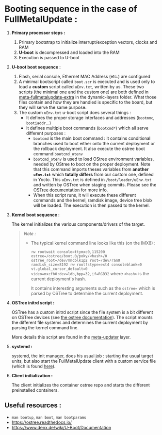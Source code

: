 # Booting sequence in the case of FullMetalUpdate : 

 1. **Primary processor steps :**

     1. Primary bootstrap to initialize interrupt/exception vectors, clocks and RAM
     1. **U-boot** is decompressed and loaded into the RAM
     1. Execution is passed to U-boot

 1. **U-boot boot sequence :**

     1. Flash, serial console, Ethernet MAC Address (etc.) are configured
     1. A minimal bootscript called `boot.scr` is executed and is used only to load a
        **custom** script called `uEnv.txt`, written by us. These two scripts (the minimal
        one and the custom one) are both defined in
        [meta-fullmetalupdate-extra][meta_fmu_e] in the dynamic-layers folder. What those
        files contain and how they are handled is specific to the board, but they will
        serve the same purpose.
     1. The custom `uEnv.txt` u-boot script does several things : 
        - It defines the proper storage interfaces and addresses (`bootmmc`, `bootiaddr`…)
        - It defines multiple boot commands (`bootcmd*`) which all serve different
          purposes :
           - `bootcmd` is the main boot command : it contains conditional branches used to
             boot either onto the current deployment or the rollback deployment. It also
             execute the ostree boot command `bootcmd_otenv`
           - `bootcmd_otenv` is used to load OStree environment variables, needed by
             OStree to boot on the proper deployment. Note that this command imports
             theses variables from **another `uEnv.txt`** which **totally differs** from
             our custom one, defined in Yocto. This `uEnv.txt` is defined in
             `/boot/loader/uEnv.txt` and written by OSTree when staging commits. Please
             see the [OSTree documentation][ostreedoc_boot] for more info.
           - When this script runs, it will execute these different commands and the
             kernel, ramdisk image, device tree blob will be loaded. The execution is then
             passed to the kernel.

 1. **Kernel boot sequence :**

    The kernel initializes the various components/drivers of the target.

    > *Note :*
    >  - The typical kernel command line looks like this (on the IMX8) :
    >
    >    `rw rootwait console=ttymxc0,115200 ostree=/ostree/boot.0/poky/<hash>/0
    >    ostree_root=/dev/mmcblk1p2 root=/dev/ram0 ramdisk_size=8192 rw rootfstype=ext4
    >    consoleblank=0 vt.global_cursor_default=0 video=mxcfb0:dev=ldb,bpp=32,if=RGB32`
    >    where `<hash>` is the current deployment's hash.
    >
    >    It contains interesting arguments such as the `ostree=` which is parsed by OSTree
    >    to determine the current deployment.

 1. **OSTree initrd script :**
    
    OSTree has a custom initrd script since the file system is a bit different on OSTree
    devices (see [the ostree documentation][ostreedoc_syslayout]). The script mounts the
    different file systems and determines the current deployment by parsing the kernel
    command line.

    More details this script are found in the [meta-updater][metaupdater_script] layer.

 1. **systemd :**
    
    systemd, the init manager, does his usual job : starting the usual target units, but
    also start the FullMetalUpdate client with a custom service file (which is found
    [here][fmu_service]).

 1. **Client initialization :**

    The client initializes the container ostree repo and starts the different preinstalled
    containers.

## Useful resources : 
 - `man bootup`, `man boot`, `man bootparams`
 - https://ostree.readthedocs.io/
 - https://www.denx.de/wiki/U-Boot/Documentation

[meta_fmu_e]: https://github.com/FullMetalUpdate/meta-fullmetalupdate-extra
[ostreedoc_boot]: https://ostree.readthedocs.io/en/latest/manual/deployment#the-system-boot
[ostreedoc_syslayout]: https://ostree.readthedocs.io/en/latest/manual/adapting-existing/#system-layout
[metaupdater_script]: https://github.com/advancedtelematic/meta-updater/blob/master/recipes-sota/ostree-initrd/files/init.sh
[fmu_service]: https://github.com/FullMetalUpdate/meta-fullmetalupdate/blob/warrior/recipes-fullmetalupdate/fullmetalupdate/files/fullmetalupdate.service
